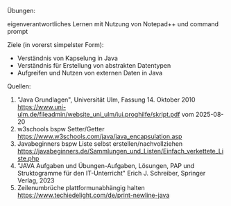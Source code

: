 Übungen:

eigenverantwortliches Lernen mit Nutzung von Notepad++ und command prompt

Ziele (in vorerst simpelster Form):

- Verständnis von Kapselung in Java
- Verständnis für Erstellung von abstrakten Datentypen
- Aufgreifen und Nutzen von externen Daten in Java

Quellen: 

1. "Java Grundlagen", Universität Ulm, Fassung 14. Oktober 2010  https://www.uni-ulm.de/fileadmin/website_uni_ulm/iui.proghilfe/skript.pdf vom 2025-08-20
2. w3schools bspw Setter/Getter https://www.w3schools.com/java/java_encapsulation.asp 
3. Javabeginners bspw Liste selbst erstellen/nachvollziehen https://javabeginners.de/Sammlungen_und_Listen/Einfach_verkettete_Liste.php
4. "JAVA Aufgaben und Übungen-Aufgaben, Lösungen, PAP und Struktogramme für den IT-Unterricht" Erich J. Schreiber, Springer Verlag, 2023
5. Zeilenumbrüche plattformunabhängig halten https://www.techiedelight.com/de/print-newline-java
